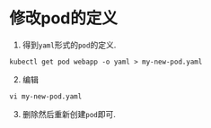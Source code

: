 # 修改pod的定义

1. 得到`yaml`形式的`pod`的定义.
```
kubectl get pod webapp -o yaml > my-new-pod.yaml
```

2. 编辑
```
vi my-new-pod.yaml
```

3. 删除然后重新创建`pod`即可.


